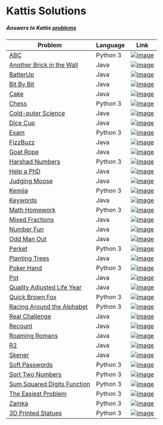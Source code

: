 # Kattis Solutions
##### Answers to Kattis [problems](https://open.kattis.com/problems) 

| Problem | Language | Link |
| --- | --- | --- |
| [ABC](Python/ABC.py) | Python 3 | [![image](https://user-images.githubusercontent.com/85297147/135723995-68c18a6c-d9db-444a-a9fb-b0867f7b099c.png)](https://open.kattis.com/problems/abc)
| [Another Brick in the Wall](Python/Brick.java) | Java| [![image](https://user-images.githubusercontent.com/85297147/135723995-68c18a6c-d9db-444a-a9fb-b0867f7b099c.png)](https://open.kattis.com/problems/anotherbrick)
| [BatterUp](Java/BatterUp.java) | Java | [![image](https://user-images.githubusercontent.com/85297147/135723995-68c18a6c-d9db-444a-a9fb-b0867f7b099c.png)](https://open.kattis.com/problems/batterup)
| [Bit By Bit](Java/BitBit.java) | Java | [![image](https://user-images.githubusercontent.com/85297147/135723995-68c18a6c-d9db-444a-a9fb-b0867f7b099c.png)](https://open.kattis.com/problems/bitbybit)
| [Cake](Java/Cake.java) | Java | [![image](https://user-images.githubusercontent.com/85297147/135723995-68c18a6c-d9db-444a-a9fb-b0867f7b099c.png)](https://open.kattis.com/problems/cake)
| [Chess](Python/chess.py) | Python 3 | [![image](https://user-images.githubusercontent.com/85297147/135723995-68c18a6c-d9db-444a-a9fb-b0867f7b099c.png)](https://open.kattis.com/problems/chess)
| [Cold-puter Science](Java/Cold.java) | Java | [![image](https://user-images.githubusercontent.com/85297147/135723995-68c18a6c-d9db-444a-a9fb-b0867f7b099c.png)](https://open.kattis.com/problems/cold)
| [Dice Cup](Java/DiceCup.java) | Java | [![image](https://user-images.githubusercontent.com/85297147/135723995-68c18a6c-d9db-444a-a9fb-b0867f7b099c.png)](https://open.kattis.com/problems/dicecup)
| [Exam](Python/exam.py) | Python 3 | [![image](https://user-images.githubusercontent.com/85297147/135723995-68c18a6c-d9db-444a-a9fb-b0867f7b099c.png)](https://open.kattis.com/problems/exam)
| [FizzBuzz](https://github.com/isabellaattisano/programming-team/blob/d1ac067620c7ad07e99b484c207004b1deda8219/week%201/fizzBuzz.java) | Java | [![image](https://user-images.githubusercontent.com/85297147/135723995-68c18a6c-d9db-444a-a9fb-b0867f7b099c.png)](https://open.kattis.com/problems/fizzbuzz)
| [Goat Rope](solved/GoatRope.java) | Java | [![image](https://user-images.githubusercontent.com/85297147/135723995-68c18a6c-d9db-444a-a9fb-b0867f7b099c.png)](https://open.kattis.com/problems/goatrope)
| [Harshad Numbers](week9/harshad.py) | Python 3 | [![image](https://user-images.githubusercontent.com/85297147/135723995-68c18a6c-d9db-444a-a9fb-b0867f7b099c.png)](https://open.kattis.com/problems/harshadnumbers)
| [Help a PhD](week5/PhD.java) | Java | [![image](https://user-images.githubusercontent.com/85297147/135723995-68c18a6c-d9db-444a-a9fb-b0867f7b099c.png)](https://open.kattis.com/problems/helpaphd)
| [Judging Moose](week6/Moose.java) | Java| [![image](https://user-images.githubusercontent.com/85297147/135723995-68c18a6c-d9db-444a-a9fb-b0867f7b099c.png)](https://open.kattis.com/problems/judgingmoose)
| [Kemija](solved/kemija.py) | Python 3| [![image](https://user-images.githubusercontent.com/85297147/135723995-68c18a6c-d9db-444a-a9fb-b0867f7b099c.png)](https://open.kattis.com/problems/kemija)
| [Keywords](solved/Keywords.java) | Java| [![image](https://user-images.githubusercontent.com/85297147/135723995-68c18a6c-d9db-444a-a9fb-b0867f7b099c.png)](https://open.kattis.com/problems/keywords)
| [Math Homework](week18/math_hw.py) | Python 3| [![image](https://user-images.githubusercontent.com/85297147/135723995-68c18a6c-d9db-444a-a9fb-b0867f7b099c.png)](https://open.kattis.com/problems/mathhomework)
| [Mixed Fractions](week8/MixedFraction.java) | Java| [![image](https://user-images.githubusercontent.com/85297147/135723995-68c18a6c-d9db-444a-a9fb-b0867f7b099c.png)](https://open.kattis.com/problems/numberfun)
| [Number Fun](week3/NumberFun.java) | Java| [![image](https://user-images.githubusercontent.com/85297147/135723995-68c18a6c-d9db-444a-a9fb-b0867f7b099c.png)](https://open.kattis.com/problems/mixedfractions)
| [Odd Man Out](solved/oddman.java) | Java | [![image](https://user-images.githubusercontent.com/85297147/135723995-68c18a6c-d9db-444a-a9fb-b0867f7b099c.png)](https://open.kattis.com/problems/oddmanout)
| [Perket](week18/perket.py) | Python 3 | [![image](https://user-images.githubusercontent.com/85297147/135723995-68c18a6c-d9db-444a-a9fb-b0867f7b099c.png)](https://open.kattis.com/problems/perket)
| [Planting Trees](solved/trees.java) | Java | [![image](https://user-images.githubusercontent.com/85297147/135723995-68c18a6c-d9db-444a-a9fb-b0867f7b099c.png)](https://open.kattis.com/problems/plantingtrees)
| [Poker Hand](week8/poker_hand.py) | Python 3 | [![image](https://user-images.githubusercontent.com/85297147/135723995-68c18a6c-d9db-444a-a9fb-b0867f7b099c.png)](https://open.kattis.com/problems/pokerhand)
| [Pot](week4/Pot.java) | Java | [![image](https://user-images.githubusercontent.com/85297147/135723995-68c18a6c-d9db-444a-a9fb-b0867f7b099c.png)](https://open.kattis.com/problems/pot)
| [Quality Adjusted Life Year](https://github.com/isabellaattisano/programming-team/blob/main/week%201/QALY.java)| Java | [![image](https://user-images.githubusercontent.com/85297147/135723995-68c18a6c-d9db-444a-a9fb-b0867f7b099c.png)](https://open.kattis.com/problems/qaly)
| [Quick Brown Fox](week5/Quick_Brown_Fox.py) | Python 3 | [![image](https://user-images.githubusercontent.com/85297147/135723995-68c18a6c-d9db-444a-a9fb-b0867f7b099c.png)](https://open.kattis.com/problems/quickbrownfox)
| [Racing Around the Alphabet](https://github.com/isabellaattisano/programming-team/blob/main/week%201/Racing_Around.py) | Python 3 | [![image](https://user-images.githubusercontent.com/85297147/135723995-68c18a6c-d9db-444a-a9fb-b0867f7b099c.png)](https://open.kattis.com/problems/racingalphabet)
| [Real Challenge](week8/Challenge.java) | Java | [![image](https://user-images.githubusercontent.com/85297147/135723995-68c18a6c-d9db-444a-a9fb-b0867f7b099c.png)](https://open.kattis.com/problems/areal)
| [Recount](solved/Recount.java) | Java | [![image](https://user-images.githubusercontent.com/85297147/135723995-68c18a6c-d9db-444a-a9fb-b0867f7b099c.png)](https://open.kattis.com/problems/recount)
| [Roaming Romans](solved/RoamingRomans.java) | Java | [![image](https://user-images.githubusercontent.com/85297147/135723995-68c18a6c-d9db-444a-a9fb-b0867f7b099c.png)](https://open.kattis.com/problems/romans)
| [R2](week2/R2.java) | Java | [![image](https://user-images.githubusercontent.com/85297147/135723995-68c18a6c-d9db-444a-a9fb-b0867f7b099c.png)](https://open.kattis.com/problems/r2)
| [Skener](week6/Skener.java) | Java | [![image](https://user-images.githubusercontent.com/85297147/135723995-68c18a6c-d9db-444a-a9fb-b0867f7b099c.png)](https://open.kattis.com/problems/skener)
| [Soft Passwords](week2/soft_passwords.py) | Python 3 | [![image](https://user-images.githubusercontent.com/85297147/135723995-68c18a6c-d9db-444a-a9fb-b0867f7b099c.png)](https://open.kattis.com/problems/softpasswords)
| [Sort Two Numbers](week18/sort_numbers.py) | Python 3 | [![image](https://user-images.githubusercontent.com/85297147/135723995-68c18a6c-d9db-444a-a9fb-b0867f7b099c.png)](https://open.kattis.com/problems/sorttwonumbers)
| [Sum Squared Digits Function](ssdf.py) | Python 3 | [![image](https://user-images.githubusercontent.com/85297147/135723995-68c18a6c-d9db-444a-a9fb-b0867f7b099c.png)](https://open.kattis.com/problems/sumsquareddigits)
| [The Easiest Problem](week9/easiest.py) | Python 3 | [![image](https://user-images.githubusercontent.com/85297147/135723995-68c18a6c-d9db-444a-a9fb-b0867f7b099c.png)](https://open.kattis.com/problems/easiest)
| [Zamka](week2/zamka.py) | Python 3 | [![image](https://user-images.githubusercontent.com/85297147/135723995-68c18a6c-d9db-444a-a9fb-b0867f7b099c.png)](https://open.kattis.com/problems/zamka)
| [3D Printed Statues](week3/3D_printed_statues.py) | Python 3 | [![image](https://user-images.githubusercontent.com/85297147/135723995-68c18a6c-d9db-444a-a9fb-b0867f7b099c.png)](https://open.kattis.com/problems/3dprinter)
